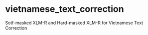 # vietnamese_text_correction
Sotf-masked XLM-R and Hard-masked XLM-R for Vietnamese Text Correction

